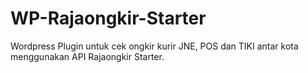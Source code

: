 # WP-Rajaongkir-Starter
Wordpress Plugin untuk cek ongkir kurir JNE, POS dan TIKI antar kota menggunakan API Rajaongkir Starter. 
